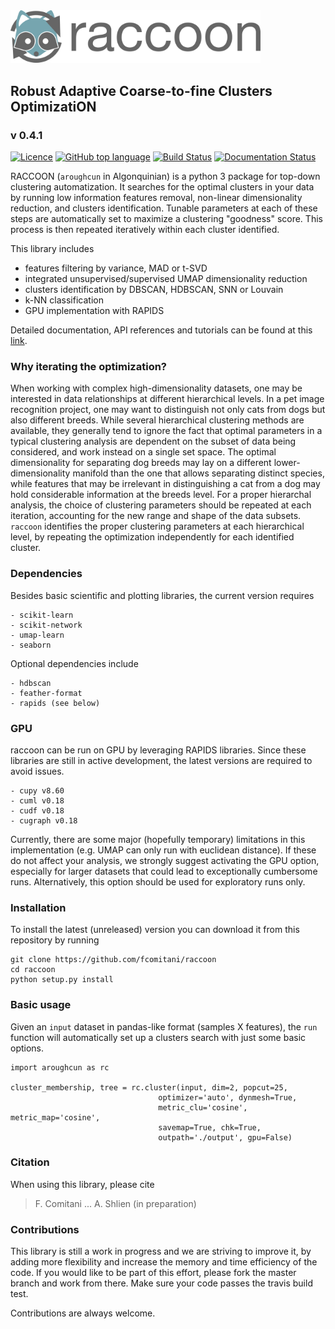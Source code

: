 <img src="docs/figs/logo_rc.png" width=400, padding=100>


## Robust Adaptive Coarse-to-fine Clusters OptimizatiON
### v 0.4.1

[![Licence](https://img.shields.io/github/license/fcomitani/raccoon?style=flat-square)](https://github.com/fcomitani/raccoon/blob/main/LICENSE)
[![GitHub top language](https://img.shields.io/github/languages/top/fcomitani/raccoon?style=flat-square)](https://github.com/fcomitani/raccoon/search?l=python)
[![Build Status](https://img.shields.io/travis/com/fcomitani/raccoon/main?style=flat-square)](https://travis-ci.com/fcomitani/raccoon)
[![Documentation Status](https://readthedocs.org/projects/aroughcun/badge/?version=latest&style=flat-square)](https://aroughcun.readthedocs.io/en/latest/?badge=latest)

RACCOON (`aroughcun` in Algonquinian) is a python 3 package for top-down clustering automatization. 
It searches for the optimal clusters in your data by running low information features removal, non-linear dimensionality reduction, and clusters identification. Tunable parameters at each of these steps are automatically set to maximize a clustering "goodness" score. This process is then repeated iteratively within each cluster identified.

This library includes

* features filtering by variance, MAD or t-SVD
* integrated unsupervised/supervised UMAP dimensionality reduction
* clusters identification by DBSCAN, HDBSCAN, SNN or Louvain
* k-NN classification
* GPU implementation with RAPIDS

Detailed documentation, API references and tutorials can be found at this [link](https://aroughcun.readthedocs.io/en/latest/).

### Why iterating the optimization?

When working with complex high-dimensionality datasets, one may be interested in data relationships at different hierarchical levels. In a pet image recognition project, one may want to distinguish not only cats from dogs but also different breeds.
While several hierarchical clustering methods are available, they generally tend to ignore the fact that optimal parameters in a typical clustering analysis are dependent on the subset of data being considered, and work instead on a single set space. 
The optimal dimensionality for separating dog breeds may lay on a different lower-dimensionality manifold than the one that allows separating distinct species, while features that may be irrelevant in distinguishing a cat from a dog may hold considerable information at the breeds level. 
For a proper hierarchal analysis, the choice of clustering parameters should be repeated at each iteration, accounting for the new range and shape of the data subsets.
`raccoon` identifies the proper clustering parameters at each hierarchical level, by repeating the optimization independently for each identified cluster.  

### Dependencies

Besides basic scientific and plotting libraries, the current version requires

```
- scikit-learn
- scikit-network
- umap-learn
- seaborn
```

Optional dependencies include

```
- hdbscan
- feather-format
- rapids (see below)
```

### GPU

raccoon can be run on GPU by leveraging RAPIDS libraries. Since these libraries are still in active development, the latest versions are required to avoid issues.

```
- cupy v8.60
- cuml v0.18
- cudf v0.18
- cugraph v0.18
```

Currently, there are some major (hopefully temporary) limitations in this implementation (e.g. UMAP can only run with euclidean distance).
If these do not affect your analysis, we strongly suggest activating the GPU option, especially for larger datasets that could lead to exceptionally cumbersome runs. Alternatively, this option should be used for exploratory runs only.

### Installation

<!--- raccoon releases can be easily installed through the python standard package manager  
`pip install aroughcun`.
--->

To install the latest (unreleased) version you can download it from this repository by running 
 
    git clone https://github.com/fcomitani/raccoon
    cd raccoon
    python setup.py install

### Basic usage

Given an `input` dataset in pandas-like format (samples X features), the `run` function will
automatically set up a clusters search with just some basic options. 

    import aroughcun as rc

    cluster_membership, tree = rc.cluster(input, dim=2, popcut=25,
                                     optimizer='auto', dynmesh=True,
                                     metric_clu='cosine', metric_map='cosine',
                                     savemap=True, chk=True,
                                     outpath='./output', gpu=False)

### Citation

When using this library, please cite

> F. Comitani ... A. Shlien (in preparation)

### Contributions

This library is still a work in progress and we are striving to improve it, by adding more flexibility and increase the memory and time efficiency of the code. If you would like to be part of this effort, please fork the master branch and work from there. Make sure your code passes the travis build test. 

Contributions are always welcome.
